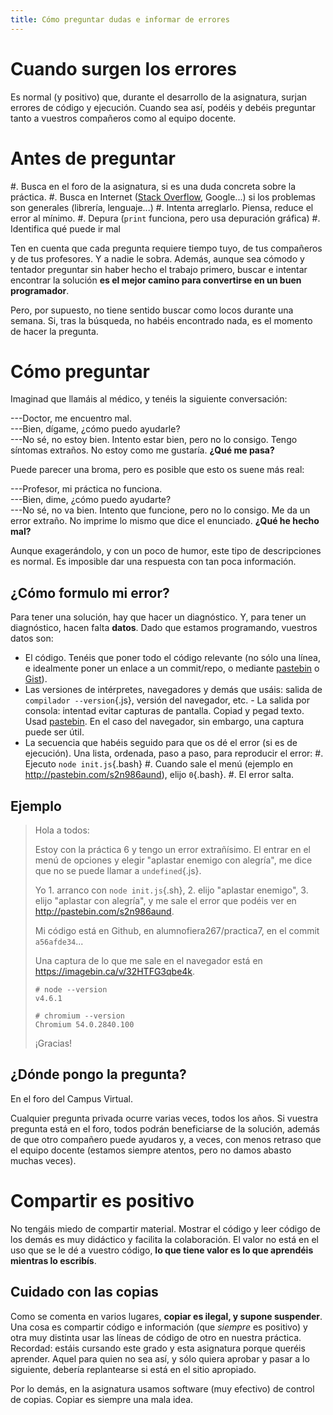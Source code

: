 ```yaml
---
title: Cómo preguntar dudas e informar de errores
---
```


# Cuando surgen los errores

Es normal (y positivo) que, durante el desarrollo de la asignatura, surjan errores de código y ejecución. Cuando sea así, podéis y debéis preguntar tanto a vuestros compañeros como al equipo docente.

# Antes de preguntar

#. Busca en el foro de la asignatura, si es una duda concreta sobre la práctica.
#. Busca en Internet ([Stack Overflow](http://stackoverflow.com/), Google...) si los problemas son generales (librería, lenguaje...)
#. Intenta arreglarlo. Piensa, reduce el error al mínimo. #. Depura (`print` funciona, pero usa depuración gráfica) #. Identifica qué puede ir mal

Ten en cuenta que cada pregunta requiere tiempo tuyo, de tus compañeros y de tus profesores. Y a nadie le sobra. Además, aunque sea cómodo y tentador preguntar sin haber hecho el trabajo primero, buscar e intentar encontrar la solución **es el mejor camino para convertirse en un buen programador**.

Pero, por supuesto, no tiene sentido buscar como locos durante una semana. Si, tras la búsqueda, no habéis encontrado nada, es el momento de hacer la pregunta.

# Cómo preguntar

Imaginad que llamáis al médico, y tenéis la siguiente conversación:

---Doctor, me encuentro mal.\
---Bien, dígame, ¿cómo puedo ayudarle?\
---No sé, no estoy bien. Intento estar bien, pero no lo consigo. Tengo síntomas extraños. No estoy como me gustaría. **¿Qué me pasa?**

Puede parecer una broma, pero es posible que esto os suene más real:

---Profesor, mi práctica no funciona.\
---Bien, dime, ¿cómo puedo ayudarte?\
---No sé, no va bien. Intento que funcione, pero no lo consigo. Me da un error extraño. No imprime lo mismo que dice el enunciado. **¿Qué he hecho mal?**

Aunque exagerándolo, y con un poco de humor, este tipo de descripciones es normal. Es imposible dar una respuesta con tan poca información.

## ¿Cómo formulo mi error?

Para tener una solución, hay que hacer un diagnóstico. Y, para tener un diagnóstico, hacen falta **datos**. Dado que estamos programando, vuestros datos son:

- El código. Tenéis que poner todo el código relevante (no sólo una línea, e idealmente poner un enlace a un commit/repo, o mediante [pastebin](http://pastebin.com/) o [Gist](https://gist.github.com/)).
- Las versiones de intérpretes, navegadores y demás que usáis: salida de `compilador --version`{.js}, versión del navegador, etc. - La salida por consola: intentad evitar capturas de pantalla. Copiad y pegad
  texto. Usad [pastebin](http://pastebin.com/). En el caso del navegador, sin embargo, una captura puede ser útil.
- La secuencia que habéis seguido para que os dé el error (si es de ejecución). Una lista, ordenada, paso a paso, para reproducir el error:
    #. Ejecuto `node init.js`{.bash}
    #. Cuando sale el menú (ejemplo en <http://pastebin.com/s2n986aund>), elijo `0`{.bash}.
    #. El error salta.

## Ejemplo

> Hola a todos:
>
> Estoy con la práctica 6 y tengo un error extrañísimo. El entrar en el menú de opciones y elegir "aplastar enemigo con alegría", me dice que no se puede llamar a `undefined`{.js}.
>
> Yo 1. arranco con `node init.js`{.sh}, 2. elijo "aplastar enemigo", 3. elijo "aplastar con alegría", y me sale el error que podéis ver en <http://pastebin.com/s2n986aund>.
>
> Mi código está en Github, en alumnofiera267/practica7, en el commit `a56afde34`...
>
> Una captura de lo que me sale en el navegador está en <https://imagebin.ca/v/32HTFG3qbe4k>.
>
> ```
> # node --version
> v4.6.1 
> ```
>
> ```
> # chromium --version 
> Chromium 54.0.2840.100
> ```
>
> ¡Gracias!


## ¿Dónde pongo la pregunta?

En el foro del Campus Virtual.

Cualquier pregunta privada ocurre varias veces, todos los años. Si vuestra pregunta está en el foro, todos podrán beneficiarse de la solución, además de que otro compañero puede ayudaros y, a veces, con menos retraso que el equipo docente (estamos siempre atentos, pero no damos abasto muchas veces).

# Compartir es positivo

No tengáis miedo de compartir material. Mostrar el código y leer código de los demás es muy didáctico y facilita la colaboración. El valor no está en el uso que se le dé a vuestro código, **lo que tiene valor es lo que aprendéis mientras lo escribís**.

## Cuidado con las copias

Como se comenta en varios lugares, **copiar es ilegal, y supone suspender**. Una cosa es compartir código e información (que *siempre* es positivo) y otra muy distinta usar las líneas de código de otro en nuestra práctica. Recordad: estáis cursando este grado y esta asignatura porque queréis aprender. Aquel para quien no sea así, y sólo quiera aprobar y pasar a lo siguiente, debería replantearse si está en el sitio apropiado.

Por lo demás, en la asignatura usamos software (muy efectivo) de control de copias. Copiar es siempre una mala idea.
